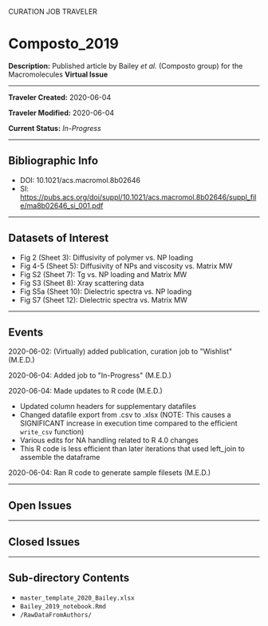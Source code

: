 CURATION JOB TRAVELER

# Composto_2019

**Description:** Published article by Bailey *et al.* (Composto group) for the Macromolecules **Virtual Issue**

---

**Traveler Created:** 2020-06-04

**Traveler Modified:** 2020-06-04

**Current Status:** *In-Progress*

---

## Bibliographic Info

* DOI: 10.1021/acs.macromol.8b02646
* SI: https://pubs.acs.org/doi/suppl/10.1021/acs.macromol.8b02646/suppl_file/ma8b02646_si_001.pdf

---

## Datasets of Interest

* Fig 2 (Sheet 3): Diffusivity of polymer vs. NP loading
* Fig 4-5 (Sheet 5): Diffusivity of NPs and viscosity vs. Matrix MW
* Fig S2 (Sheet 7): Tg vs. NP loading and Matrix MW
* Fig S3 (Sheet 8): Xray scattering data
* Fig S5a (Sheet 10): Dielectric spectra vs. NP loading
* Fig S7 (Sheet 12): Dielectric spectra vs. Matrix MW

---

## Events

2020-06-02: (Virtually) added publication, curation job to "Wishlist" (M.E.D.)

2020-06-04: Added job to "In-Progress" (M.E.D.)

2020-06-04: Made updates to R code (M.E.D.)
* Updated column headers for supplementary datafiles
* Changed datafile export from .csv to .xlsx (NOTE: This causes a SIGNIFICANT increase in execution time compared to the efficient `write_csv` function)
* Various edits for NA handling related to R 4.0 changes
* This R code is less efficient than later iterations that used left_join to assemble the dataframe

2020-06-04: Ran R code to generate sample filesets (M.E.D.)



---

## Open Issues

---

## Closed Issues

---

## Sub-directory Contents

* `master_template_2020_Bailey.xlsx`
* `Bailey_2019_notebook.Rmd`
* `/RawDataFromAuthors/`
